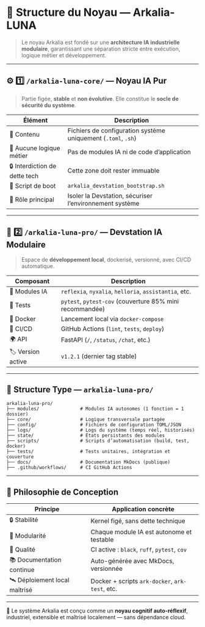 # 🧬 Structure du Noyau — Arkalia-LUNA

> Le noyau Arkalia est fondé sur une **architecture IA industrielle modulaire**, garantissant une séparation stricte entre exécution, logique métier et développement.

---

## ⚙️ 1️⃣ `/arkalia-luna-core/` — Noyau IA Pur

> Partie figée, **stable** et **non évolutive**. Elle constitue le **socle de sécurité du système**.

| Élément                        | Description                                                   |
|-------------------------------|---------------------------------------------------------------|
| 📁 Contenu                    | Fichiers de configuration système uniquement (`.toml`, `.sh`) |
| 🚫 Aucune logique métier      | Pas de modules IA ni de code d’application                   |
| 🔒 Interdiction de dette tech | Cette zone doit rester immuable                              |
| 🚀 Script de boot             | `arkalia_devstation_bootstrap.sh`                            |
| 🧱 Rôle principal              | Isoler la Devstation, sécuriser l’environnement système      |

---

## 🧠 2️⃣ `/arkalia-luna-pro/` — Devstation IA Modulaire

> Espace de **développement local**, dockerisé, versionné, avec CI/CD automatique.

| Composant         | Description                                             |
|------------------|---------------------------------------------------------|
| 🧩 Modules IA     | `reflexia`, `nyxalia`, `helloria`, `assistantia`, etc. |
| 🧪 Tests          | `pytest`, `pytest-cov` (couverture 85% mini recommandée)|
| 🐳 Docker         | Lancement local via `docker-compose`                   |
| 🚦 CI/CD          | GitHub Actions (`lint`, `tests`, `deploy`)             |
| 🌍 API            | FastAPI (`/`, `/status`, `/chat`, etc.)                |
| 🏷 Version active | `v1.2.1` (dernier tag stable)                          |

---

## 📁 Structure Type — `arkalia-luna-pro/`

```
arkalia-luna-pro/
├── modules/               # Modules IA autonomes (1 fonction = 1 dossier)
├── core/                  # Logique transversale partagée
├── config/                # Fichiers de configuration TOML/JSON
├── logs/                  # Logs du système (temps réel, historisés)
├── state/                 # États persistants des modules
├── scripts/               # Scripts d’automatisation (build, test, docker)
├── tests/                 # Tests unitaires, intégration et couverture
├── docs/                  # Documentation MkDocs (publique)
├── .github/workflows/     # CI GitHub Actions
```

---

## 🧩 Philosophie de Conception

| Principe                     | Application concrète                          |
|-----------------------------|-----------------------------------------------|
| 🔒 Stabilité                 | Kernel figé, sans dette technique              |
| 🧠 Modularité                | Chaque module IA est autonome et testable     |
| 🧪 Qualité                   | CI active : `black`, `ruff`, `pytest`, `cov`  |
| 📚 Documentation continue   | Auto-générée avec MkDocs, versionnée          |
| 🛰 Déploiement local maîtrisé | Docker + scripts `ark-docker`, `ark-test`, etc.|

---

🧠 Le système Arkalia est conçu comme un **noyau cognitif auto-réflexif**, industriel, extensible et maîtrisé localement — sans dépendance cloud.
